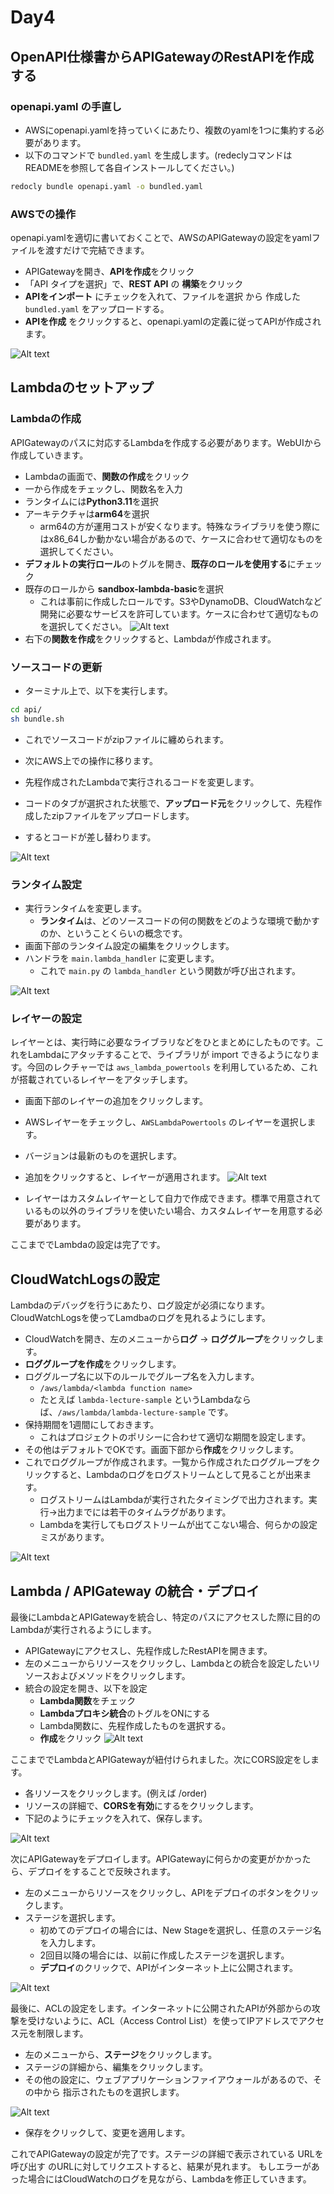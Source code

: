 # Day4

## OpenAPI仕様書からAPIGatewayのRestAPIを作成する

### openapi.yaml の手直し

- AWSにopenapi.yamlを持っていくにあたり、複数のyamlを1つに集約する必要があります。
- 以下のコマンドで `bundled.yaml` を生成します。(redeclyコマンドはREADMEを参照して各自インストールしてください。)

```bash
redocly bundle openapi.yaml -o bundled.yaml
```

### AWSでの操作

openapi.yamlを適切に書いておくことで、AWSのAPIGatewayの設定をyamlファイルを渡すだけで完結できます。

- APIGatewayを開き、**APIを作成**をクリック
- 「API タイプを選択」で、**REST API** の **構築**をクリック
- **APIをインポート** にチェックを入れて、ファイルを選択 から 作成した `bundled.yaml` をアップロードする。
- **APIを作成** をクリックすると、openapi.yamlの定義に従ってAPIが作成されます。

![Alt text](image-1.png)


## Lambdaのセットアップ

### Lambdaの作成

APIGatewayのパスに対応するLambdaを作成する必要があります。WebUIから作成していきます。

- Lambdaの画面で、**関数の作成**をクリック
- 一から作成をチェックし、関数名を入力
- ランタイムには**Python3.11**を選択
- アーキテクチャは**arm64**を選択
  - arm64の方が運用コストが安くなります。特殊なライブラリを使う際にはx86_64しか動かない場合があるので、ケースに合わせて適切なものを選択してください。
- **デフォルトの実行ロール**のトグルを開き、**既存のロールを使用する**にチェック
- 既存のロールから **sandbox-lambda-basic**を選択
  - これは事前に作成したロールです。S3やDynamoDB、CloudWatchなど開発に必要なサービスを許可しています。ケースに合わせて適切なものを選択してください。
![Alt text](image.png)
- 右下の**関数を作成**をクリックすると、Lambdaが作成されます。

### ソースコードの更新


- ターミナル上で、以下を実行します。

```bash
cd api/
sh bundle.sh
```
- これでソースコードがzipファイルに纏められます。

- 次にAWS上での操作に移ります。
- 先程作成されたLambdaで実行されるコードを変更します。
- コードのタブが選択された状態で、**アップロード元**をクリックして、先程作成したzipファイルをアップロードします。
- するとコードが差し替わります。

![Alt text](image-2.png)


### ランタイム設定

- 実行ランタイムを変更します。
  - **ランタイム**は、どのソースコードの何の関数をどのような環境で動かすのか、ということくらいの概念です。
- 画面下部のランタイム設定の編集をクリックします。
- ハンドラを `main.lambda_handler` に変更します。
  - これで `main.py` の `lambda_handler` という関数が呼び出されます。

![Alt text](image-4.png)


### レイヤーの設定

レイヤーとは、実行時に必要なライブラリなどをひとまとめにしたものです。これをLambdaにアタッチすることで、ライブラリが import できるようになります。今回のレクチャーでは `aws_lambda_powertools` を利用しているため、これが搭載されているレイヤーをアタッチします。
- 画面下部のレイヤーの追加をクリックします。
- AWSレイヤーをチェックし、`AWSLambdaPowertools` のレイヤーを選択します。
- バージョンは最新のものを選択します。
- 追加をクリックすると、レイヤーが適用されます。
![Alt text](image-5.png)

- レイヤーはカスタムレイヤーとして自力で作成できます。標準で用意されているもの以外のライブラリを使いたい場合、カスタムレイヤーを用意する必要があります。


ここまででLambdaの設定は完了です。


## CloudWatchLogsの設定

Lambdaのデバッグを行うにあたり、ログ設定が必須になります。CloudWatchLogsを使ってLamdbaのログを見れるようにします。

- CloudWatchを開き、左のメニューから**ログ** → **ロググループ**をクリックします。
- **ロググループを作成**をクリックします。
- ロググループ名に以下のルールでグループ名を入力します。
  - `/aws/lambda/<lambda function name>`
  - たとえば `lambda-lecture-sample` というLambdaならば、`/aws/lambda/lambda-lecture-sample` です。
- 保持期間を1週間にしておきます。
  - これはプロジェクトのポリシーに合わせて適切な期間を設定します。
- その他はデフォルトでOKです。画面下部から**作成**をクリックします。
- これでロググループが作成されます。一覧から作成されたロググループをクリックすると、Lambdaのログをログストリームとして見ることが出来ます。
  - ログストリームはLambdaが実行されたタイミングで出力されます。実行→出力までには若干のタイムラグがあります。
  - Lambdaを実行してもログストリームが出てこない場合、何らかの設定ミスがあります。

![Alt text](image-10.png)

## Lambda / APIGateway の統合・デプロイ

最後にLambdaとAPIGatewayを統合し、特定のパスにアクセスした際に目的のLambdaが実行されるようにします。

- APIGatewayにアクセスし、先程作成したRestAPIを開きます。
- 左のメニューからリソースをクリックし、Lambdaとの統合を設定したいリソースおよびメソッドをクリックします。
- 統合の設定を開き、以下を設定
  - **Lambda関数**をチェック
  - **Lambdaプロキシ統合**のトグルをONにする
  - Lambda関数に、先程作成したものを選択する。
  - **作成**をクリック
![Alt text](image-7.png)

ここまででLambdaとAPIGatewayが紐付けられました。次にCORS設定をします。

- 各リソースをクリックします。(例えば /order)
- リソースの詳細で、**CORSを有効**にするをクリックします。
- 下記のようにチェックを入れて、保存します。

![Alt text](image-8.png)


次にAPIGatewayをデプロイします。APIGatewayに何らかの変更がかかったら、デプロイをすることで反映されます。

- 左のメニューからリソースをクリックし、APIをデプロイのボタンをクリックします。
- ステージを選択します。
  - 初めてのデプロイの場合には、New Stageを選択し、任意のステージ名を入力します。
  - 2回目以降の場合には、以前に作成したステージを選択します。
  - **デプロイ**のクリックで、APIがインターネット上に公開されます。

![Alt text](image-9.png)


最後に、ACLの設定をします。インターネットに公開されたAPIが外部からの攻撃を受けないように、ACL（Access Control List）を使ってIPアドレスでアクセス元を制限します。

- 左のメニューから、**ステージ**をクリックします。
- ステージの詳細から、編集をクリックします。
- その他の設定に、ウェブアプリケーションファイアウォールがあるので、その中から 指示されたものを選択します。

![Alt text](image-11.png)

- 保存をクリックして、変更を適用します。


これでAPIGatewayの設定が完了です。ステージの詳細で表示されている URLを呼び出す のURLに対してリクエストすると、結果が見れます。
もしエラーがあった場合にはCloudWatchのログを見ながら、Lambdaを修正していきます。
